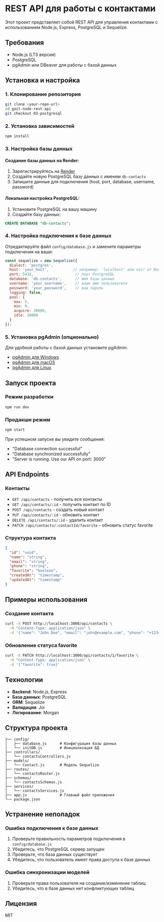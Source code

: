 # REST API для работы с контактами

Этот проект представляет собой REST API для управления контактами с использованием Node.js, Express, PostgreSQL и Sequelize.

## Требования

- Node.js (LTS версия)
- PostgreSQL
- pgAdmin или DBeaver для работы с базой данных

## Установка и настройка

### 1. Клонирование репозитория
```bash
git clone <your-repo-url>
cd goit-node-rest-api
git checkout 03-postgresql
```

### 2. Установка зависимостей
```bash
npm install
```

### 3. Настройка базы данных

#### Создание базы данных на Render:
1. Зарегистрируйтесь на [Render](https://render.com)
2. Создайте новую PostgreSQL базу данных с именем `db-contacts`
3. Запишите данные для подключения (host, port, database, username, password)

#### Локальная настройка PostgreSQL:
1. Установите PostgreSQL на вашу машину
2. Создайте базу данных:
```sql
CREATE DATABASE "db-contacts";
```

### 4. Настройка подключения к базе данных

Отредактируйте файл `config/database.js` и замените параметры подключения на ваши:

```javascript
const sequelize = new Sequelize({
  dialect: 'postgres',
  host: 'your_host',           // например: 'localhost' или хост от Render
  port: 5432,                   // порт PostgreSQL
  database: 'db-contacts',      // имя базы данных
  username: 'your_username',    // ваше имя пользователя
  password: 'your_password',    // ваш пароль
  logging: false,
  pool: {
    max: 5,
    min: 0,
    acquire: 30000,
    idle: 10000
  }
});
```

### 5. Установка pgAdmin (опционально)
Для удобной работы с базой данных установите pgAdmin:
- [pgAdmin для Windows](https://www.pgadmin.org/download/pgadmin-4-windows/)
- [pgAdmin для macOS](https://www.pgadmin.org/download/pgadmin-4-macos/)
- [pgAdmin для Linux](https://www.pgadmin.org/download/pgadmin-4-linux/)

## Запуск проекта

### Режим разработки
```bash
npm run dev
```

### Продакшн режим
```bash
npm start
```

При успешном запуске вы увидите сообщения:
- "Database connection successful"
- "Database synchronized successfully"
- "Server is running. Use our API on port: 3000"

## API Endpoints

### Контакты

- `GET /api/contacts` - получить все контакты
- `GET /api/contacts/:id` - получить контакт по ID
- `POST /api/contacts` - создать новый контакт
- `PUT /api/contacts/:id` - обновить контакт
- `DELETE /api/contacts/:id` - удалить контакт
- `PATCH /api/contacts/:contactId/favorite` - обновить статус favorite

### Структура контакта

```json
{
  "id": "uuid",
  "name": "string",
  "email": "string",
  "phone": "string",
  "favorite": "boolean",
  "createdAt": "timestamp",
  "updatedAt": "timestamp"
}
```

## Примеры использования

### Создание контакта
```bash
curl -X POST http://localhost:3000/api/contacts \
  -H "Content-Type: application/json" \
  -d '{"name": "John Doe", "email": "john@example.com", "phone": "+1234567890"}'
```

### Обновление статуса favorite
```bash
curl -X PATCH http://localhost:3000/api/contacts/1/favorite \
  -H "Content-Type: application/json" \
  -d '{"favorite": true}'
```

## Технологии

- **Backend**: Node.js, Express
- **База данных**: PostgreSQL
- **ORM**: Sequelize
- **Валидация**: Joi
- **Логирование**: Morgan

## Структура проекта

```
├── config/
│   ├── database.js      # Конфигурация базы данных
│   └── initDB.js        # Инициализация БД
├── controllers/
│   └── contactsControllers.js
├── models/
│   └── Contact.js       # Модель Sequelize
├── routes/
│   └── contactsRouter.js
├── schemas/
│   └── contactsSchemas.js
├── services/
│   └── contactsServices.js
├── app.js               # Главный файл приложения
└── package.json
```

## Устранение неполадок

### Ошибка подключения к базе данных
1. Проверьте правильность параметров подключения в `config/database.js`
2. Убедитесь, что PostgreSQL сервер запущен
3. Проверьте, что база данных существует
4. Убедитесь, что пользователь имеет права доступа к базе данных

### Ошибка синхронизации моделей
1. Проверьте права пользователя на создание/изменение таблиц
2. Убедитесь, что в базе данных нет конфликтующих таблиц

## Лицензия

MIT